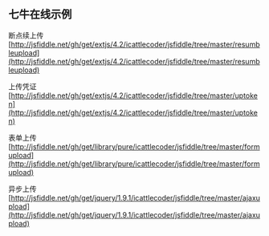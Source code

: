 七牛在线示例
---
断点续上传
[http://jsfiddle.net/gh/get/extjs/4.2/icattlecoder/jsfiddle/tree/master/resumbleupload](http://jsfiddle.net/gh/get/extjs/4.2/icattlecoder/jsfiddle/tree/master/resumbleupload)

上传凭证
[http://jsfiddle.net/gh/get/extjs/4.2/icattlecoder/jsfiddle/tree/master/uptoken](http://jsfiddle.net/gh/get/extjs/4.2/icattlecoder/jsfiddle/tree/master/uptoken)

表单上传
[http://jsfiddle.net/gh/get/library/pure/icattlecoder/jsfiddle/tree/master/formupload](http://jsfiddle.net/gh/get/library/pure/icattlecoder/jsfiddle/tree/master/formupload)

异步上传
[http://jsfiddle.net/gh/get/jquery/1.9.1/icattlecoder/jsfiddle/tree/master/ajaxupload](http://jsfiddle.net/gh/get/jquery/1.9.1/icattlecoder/jsfiddle/tree/master/ajaxupload)

